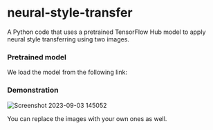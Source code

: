 # neural-style-transfer
A Python code that uses a pretrained TensorFlow Hub model to apply neural style transferring using two images.

### Pretrained model
We load the model from the following link: 

### Demonstration

![Screenshot 2023-09-03 145052](https://github.com/dark-coder12/neural-style-transfer/assets/82564549/efa5cfcd-7e68-49a6-a6f5-f5ecbab7030e)

You can replace the images with your own ones as well.
